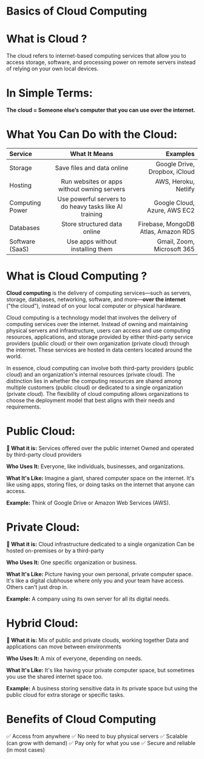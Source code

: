 # Basics of Cloud Computing
# What is Cloud ?
The cloud refers to internet-based computing services that allow you to access storage, software, and processing power on remote servers instead of relying on your own local devices.
# In Simple Terms:
**The cloud = Someone else’s computer that you can use over the internet.**

# What You Can Do with the Cloud:
| Service| What It Means | Examples |
|:-----------|:------------:|------------:|
| Storage      |Save files and data online       | Google Drive, Dropbox, iCloud       |
| Hosting         | Run websites or apps without owning servers         | AWS, Heroku, Netlify         |
| Computing Power       | Use powerful servers to do heavy tasks like AI training          | Google Cloud, Azure, AWS EC2         |
| Databases         | Store structured data online           | Firebase, MongoDB Atlas, Amazon RDS          |
| Software (SaaS)         | Use apps without installing them          | Gmail, Zoom, Microsoft 365        |


# What is Cloud Computing ?
**Cloud computing** is the delivery of computing services—such as servers, storage, databases, networking, software, and more—**over the internet** ("the cloud"), instead of on your local computer or physical hardware.

Cloud computing is a technology model that involves the delivery of computing services over the internet. Instead of owning and maintaining physical servers and infrastructure, users can access and use computing resources, applications, and storage provided by either third-party service providers (public cloud) or their own organization (private cloud) through the internet. These services are hosted in data centers located around the world.

In essence, cloud computing can involve both third-party providers (public cloud) and an organization's internal resources (private cloud). The distinction lies in whether the computing resources are shared among multiple customers (public cloud) or dedicated to a single organization (private cloud). The flexibility of cloud computing allows organizations to choose the deployment model that best aligns with their needs and requirements.

# Public Cloud:
**📌 What it is:**
Services offered over the public internet
Owned and operated by third-party cloud providers

**Who Uses It:** Everyone, like individuals, businesses, and organizations.

**What It's Like:** Imagine a giant, shared computer space on the internet. It's like using apps, storing files, or doing tasks on the internet that anyone can access.

**Example:** Think of Google Drive or Amazon Web Services (AWS).

# Private Cloud:
**📌 What it is:**
Cloud infrastructure dedicated to a single organization
Can be hosted on-premises or by a third-party

**Who Uses It:** One specific organization or business.

**What It's Like:** Picture having your own personal, private computer space. It's like a digital clubhouse where only you and your team have access. Others can't just drop in.

**Example:** A company using its own server for all its digital needs.

# Hybrid Cloud:
**📌 What it is:**
Mix of public and private clouds, working together
Data and applications can move between environments

**Who Uses It:** A mix of everyone, depending on needs.

**What It's Like:** It's like having your private computer space, but sometimes you use the shared internet space too.

**Example:** A business storing sensitive data in its private space but using the public cloud for extra storage or specific tasks.


# Benefits of Cloud Computing
✅ Access from anywhere
✅ No need to buy physical servers
✅ Scalable (can grow with demand)
✅ Pay only for what you use
✅ Secure and reliable (in most cases)


